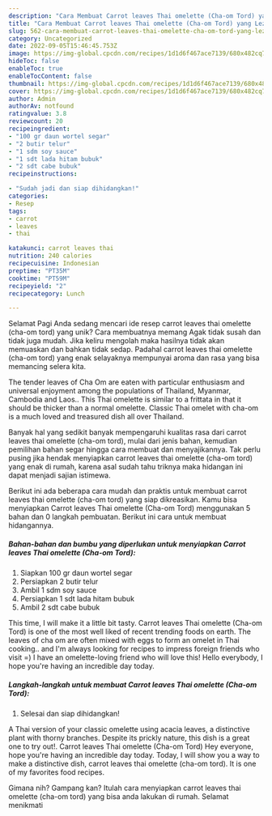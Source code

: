 ```yaml
---
description: "Cara Membuat Carrot leaves Thai omelette (Cha-om Tord) yang Lezat Sekali, Lezat"
title: "Cara Membuat Carrot leaves Thai omelette (Cha-om Tord) yang Lezat Sekali, Lezat"
slug: 562-cara-membuat-carrot-leaves-thai-omelette-cha-om-tord-yang-lezat-sekali-lezat
category: Uncategorized
date: 2022-09-05T15:46:45.753Z
image: https://img-global.cpcdn.com/recipes/1d1d6f467ace7139/680x482cq70/carrot-leaves-thai-omelette-cha-om-tord-foto-resep-utama.jpg
hideToc: false
enableToc: true
enableTocContent: false
thumbnail: https://img-global.cpcdn.com/recipes/1d1d6f467ace7139/680x482cq70/carrot-leaves-thai-omelette-cha-om-tord-foto-resep-utama.jpg
cover: https://img-global.cpcdn.com/recipes/1d1d6f467ace7139/680x482cq70/carrot-leaves-thai-omelette-cha-om-tord-foto-resep-utama.jpg
author: Admin
authorAv: notfound
ratingvalue: 3.8
reviewcount: 20
recipeingredient:
- "100 gr daun wortel segar"
- "2 butir telur"
- "1 sdm soy sauce"
- "1 sdt lada hitam bubuk"
- "2 sdt cabe bubuk"
recipeinstructions:

- "Sudah jadi dan siap dihidangkan!"
categories:
- Resep
tags:
- carrot
- leaves
- thai

katakunci: carrot leaves thai 
nutrition: 240 calories
recipecuisine: Indonesian
preptime: "PT35M"
cooktime: "PT59M"
recipeyield: "2"
recipecategory: Lunch

---
```



Selamat Pagi Anda sedang mencari ide resep carrot leaves thai omelette (cha-om tord) yang unik? Cara membuatnya memang Agak tidak susah dan tidak juga mudah. Jika keliru mengolah maka hasilnya tidak akan memuaskan dan bahkan tidak sedap. Padahal carrot leaves thai omelette (cha-om tord) yang enak selayaknya mempunyai aroma dan rasa yang bisa memancing selera kita.


The tender leaves of Cha Om are eaten with particular enthusiasm and universal enjoyment among the populations of Thailand, Myanmar, Cambodia and Laos.. This Thai omelette is similar to a frittata in that it should be thicker than a normal omelette. Classic Thai omelet with cha-om is a much loved and treasured dish all over Thailand.

Banyak hal yang sedikit banyak mempengaruhi kualitas rasa dari carrot leaves thai omelette (cha-om tord), mulai dari jenis bahan, kemudian pemilihan bahan segar hingga cara membuat dan menyajikannya. Tak perlu pusing jika hendak menyiapkan carrot leaves thai omelette (cha-om tord) yang enak di rumah, karena asal sudah tahu triknya maka hidangan ini dapat menjadi sajian istimewa.


Berikut ini ada beberapa cara mudah dan praktis untuk membuat carrot leaves thai omelette (cha-om tord) yang siap dikreasikan. Kamu bisa menyiapkan Carrot leaves Thai omelette (Cha-om Tord) menggunakan 5 bahan dan 0 langkah pembuatan. Berikut ini cara untuk membuat hidangannya.

<!--inarticleads1-->

##### Bahan-bahan dan bumbu yang diperlukan untuk menyiapkan Carrot leaves Thai omelette (Cha-om Tord):

1. Siapkan 100 gr daun wortel segar
1. Persiapkan 2 butir telur
1. Ambil 1 sdm soy sauce
1. Persiapkan 1 sdt lada hitam bubuk
1. Ambil 2 sdt cabe bubuk


This time, I will make it a little bit tasty. Carrot leaves Thai omelette (Cha-om Tord) is one of the most well liked of recent trending foods on earth. The leaves of cha om are often mixed with eggs to form an omelet in Thai cooking.. and I&#39;m always looking for recipes to impress foreign friends who visit =) I have an omelette-loving friend who will love this! Hello everybody, I hope you&#39;re having an incredible day today. 

<!--inarticleads2-->

##### Langkah-langkah untuk membuat Carrot leaves Thai omelette (Cha-om Tord):


1. Selesai dan siap dihidangkan!

A Thai version of your classic omelette using acacia leaves, a distinctive plant with thorny branches. Despite its prickly nature, this dish is a great one to try out!. Carrot leaves Thai omelette (Cha-om Tord) Hey everyone, hope you&#39;re having an incredible day today. Today, I will show you a way to make a distinctive dish, carrot leaves thai omelette (cha-om tord). It is one of my favorites food recipes. 

Gimana nih? Gampang kan? Itulah cara menyiapkan carrot leaves thai omelette (cha-om tord) yang bisa anda lakukan di rumah. Selamat menikmati
